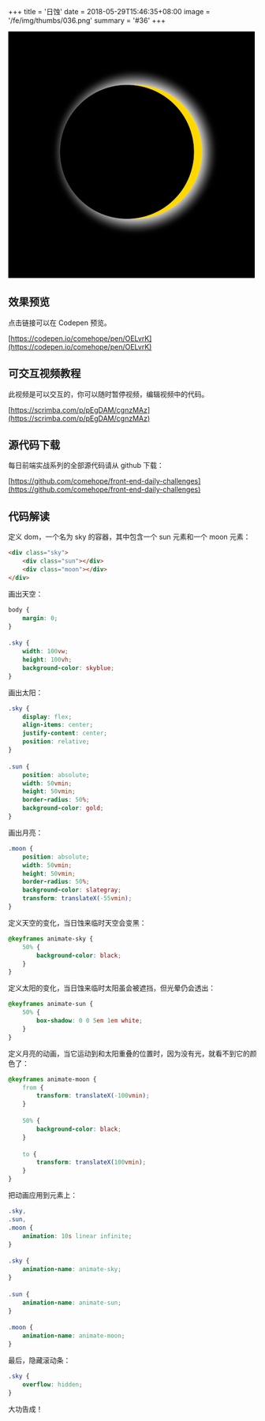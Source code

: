 +++
title = '日蚀'
date = 2018-05-29T15:46:35+08:00
image = '/fe/img/thumbs/036.png'
summary = '#36'
+++

![](./work.png)

## 效果预览

点击链接可以在 Codepen 预览。

[https://codepen.io/comehope/pen/OELvrK](https://codepen.io/comehope/pen/OELvrK)

## 可交互视频教程

此视频是可以交互的，你可以随时暂停视频，编辑视频中的代码。

[https://scrimba.com/p/pEgDAM/cgnzMAz](https://scrimba.com/p/pEgDAM/cgnzMAz)

## 源代码下载

每日前端实战系列的全部源代码请从 github 下载：

[https://github.com/comehope/front-end-daily-challenges](https://github.com/comehope/front-end-daily-challenges)

## 代码解读

定义 dom，一个名为 sky 的容器，其中包含一个 sun 元素和一个 moon 元素：
```html
<div class="sky">
	<div class="sun"></div>
	<div class="moon"></div>
</div>
```

画出天空：
```css
body {
	margin: 0;
}

.sky {
	width: 100vw;
	height: 100vh;
	background-color: skyblue;
}
```

画出太阳：
```css
.sky {
	display: flex;
	align-items: center;
	justify-content: center;
	position: relative;
}

.sun {
	position: absolute;
	width: 50vmin;
	height: 50vmin;
	border-radius: 50%;
	background-color: gold;
}
```

画出月亮：
```css
.moon {
	position: absolute;
	width: 50vmin;
	height: 50vmin;
	border-radius: 50%;
	background-color: slategray;
	transform: translateX(-55vmin);
}
```

定义天空的变化，当日蚀来临时天空会变黑：
```css
@keyframes animate-sky {
	50% {
		background-color: black;
	}
}
```

定义太阳的变化，当日蚀来临时太阳虽会被遮挡，但光晕仍会透出：
```css
@keyframes animate-sun {
	50% {
		box-shadow: 0 0 5em 1em white;
	}
}
```

定义月亮的动画，当它运动到和太阳重叠的位置时，因为没有光，就看不到它的颜色了：
```css
@keyframes animate-moon {
	from {
		transform: translateX(-100vmin);
	}

	50% {
		background-color: black;
	}

	to {
		transform: translateX(100vmin);
	}
}
```

把动画应用到元素上：
```css
.sky,
.sun,
.moon {
	animation: 10s linear infinite;
}

.sky {
	animation-name: animate-sky;
}

.sun {
	animation-name: animate-sun;
}

.moon {
	animation-name: animate-moon;
}
```

最后，隐藏滚动条：
```css
.sky {
	overflow: hidden;
}
```

大功告成！
